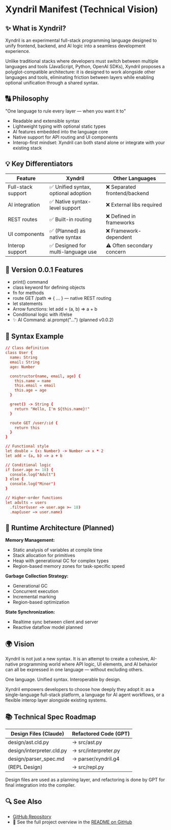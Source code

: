 # Xyndril Manifest (Technical Vision)

## ✨ What is Xyndril?

Xyndril is an experimental full-stack programming language designed to unify frontend, backend, and AI logic into a seamless development experience.

Unlike traditional stacks where developers must switch between multiple languages and tools (JavaScript, Python, OpenAI SDKs), Xyndril proposes a polyglot-compatible architecture: it is designed to work alongside other languages and tools, eliminating friction between layers while enabling optional unification through a shared syntax.

## 🔠 Philosophy
"One language to rule every layer — when you want it to"

- Readable and extensible syntax
- Lightweight typing with optional static types
- AI features embedded into the language core
- Native support for API routing and UI components
- Interop-first mindset: Xyndril can both stand alone or integrate with your existing stack

## 💡 Key Differentiators

| Feature              | Xyndril                              | Other Languages              |
|----------------------|--------------------------------------|------------------------------|
| Full-stack support   | ✅ Unified syntax, optional adoption  | ❌ Separated frontend/backend |
| AI integration       | ✅ Native syntax-level support        | ❌ External libs required     |
| REST routes          | ✅ Built-in routing                   | ❌ Defined in frameworks      |
| UI components        | ✅ (Planned) as native syntax         | ❌ Framework-dependent        |
| Interop support      | ✅ Designed for multi-language use    | ⚠️ Often secondary concern    |

## 🚀 Version 0.0.1 Features
- print() command
- class keyword for defining objects
- fn for methods
- route GET /path => { ... } — native REST routing
- let statements
- Arrow functions: let add = (a, b) => a + b
- Conditional logic with if/else
- ✨ AI Command: ai.prompt("...") (planned v0.0.2)

## 🔢 Syntax Example
```cf
// Class definition
class User {
  name: String
  email: String
  age: Number

  constructor(name, email, age) {
    this.name = name
    this.email = email
    this.age = age
  }

  greet() -> String {
    return "Hello, I'm ${this.name}!"
  }

  route GET /user/:id {
    return this
  }
}

// Functional style
let double = (x: Number) -> Number => x * 2
let add = (a, b) => a + b

// Conditional logic
if (user.age >= 18) {
  console.log("Adult")
} else {
  console.log("Minor")
}

// Higher-order functions
let adults = users
  .filter(user => user.age >= 18)
  .map(user => user.name)
```

## 🚧 Runtime Architecture (Planned)
**Memory Management:**
- Static analysis of variables at compile time
- Stack allocation for primitives
- Heap with generational GC for complex types
- Region-based memory zones for task-specific speed

**Garbage Collection Strategy:**
- Generational GC
- Concurrent execution
- Incremental marking
- Region-based optimization

**State Synchronization:**
- Realtime sync between client and server
- Reactive dataflow model planned

## 🌍 Vision
Xyndril is not just a new syntax. It is an attempt to create a cohesive, AI-native programming world where API logic, UI elements, and AI behavior can all be expressed in one language — without excluding others.

One language. Unified syntax. Interoperable by design.

Xyndril empowers developers to choose how deeply they adopt it: as a single-language full-stack platform, a language for AI agent workflows, or a flexible interop layer alongside existing systems.

## 📚 Technical Spec Roadmap
| Design Files (Claude)       | Refactored Code (GPT)    |
|----------------------------|--------------------------|
| design/ast.cld.py          | → src/ast.py             |
| design/interpreter.cld.py  | → src/interpreter.py     |
| design/parser_spec.md      | → parser/xyndril.g4      |
| (REPL Design)              | → src/repl.py            |

Design files are used as a planning layer, and refactoring is done by GPT for final integration into the compiler.

## 🔍 See Also
- [GitHub Repository](https://github.com/maaninentupee/xyndril-kit)
- 📖 See the full project overview in the [README on GitHub](https://github.com/maaninentupee/zyndril-lang#readme)
